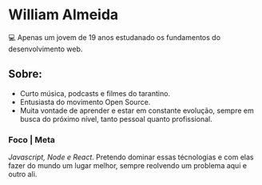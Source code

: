 # William Almeida

:computer: Apenas um jovem de 19 anos estudanado os fundamentos do desenvolvimento web.

## Sobre:
- Curto música, podcasts e filmes do tarantino.
- Entusiasta do movimento Open Source.
- Muita vontade de aprender e estar em constante evolução, sempre em busca do próximo nível, tanto pessoal quanto profissional.

### Foco | Meta
*Javascript, Node e React*. Pretendo dominar essas técnologias e com elas fazer do mundo um lugar melhor, sempre reolvendo um problema aqui e outro ali.
